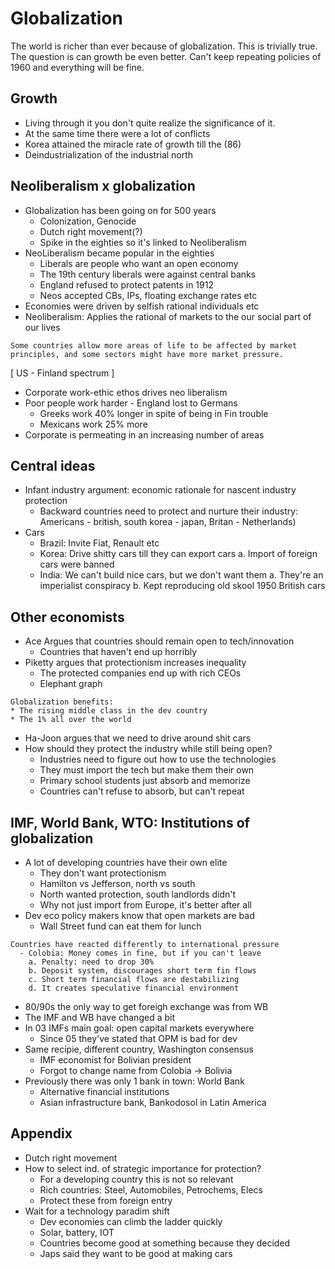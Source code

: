 # Globalization

The world is richer than ever because of globalization. This is 
trivially true. The question is can growth be even better. Can't 
keep repeating policies of 1960 and everything will be fine. 

## Growth

* Living through it you don't quite realize the significance of it. 
* At the same time there were a lot of conflicts
* Korea attained the miracle rate of growth till the (86)
* Deindustrialization of the industrial north

## Neoliberalism x globalization

* Globalization has been going on for 500 years
  - Colonization, Genocide
  - Dutch right movement(?)
  - Spike in the eighties so it's linked to Neoliberalism
* NeoLiberalism became popular in the eighties 
  - Liberals are people who want an open economy
  - The 19th century liberals were against central banks
  - England refused to protect patents in 1912
  - Neos accepted CBs, IPs, floating exchange rates etc
* Economies were driven by selfish rational individuals etc
* Neoliberalism: Applies the rational of markets to the our 
  social part of our lives

```console
Some countries allow more areas of life to be affected by market
principles, and some sectors might have more market pressure.
``` 
[ US - Finland spectrum ]

* Corporate work-ethic ethos drives neo liberalism
* Poor people work harder - England lost to Germans 
  - Greeks work 40% longer in spite of being in Fin trouble
  - Mexicans work 25% more
* Corporate is permeating in an increasing number of areas

## Central ideas

* Infant industry argument: economic rationale for nascent industry
  protection
  - Backward countries need to protect and nurture their industry: 
    Americans - british, south korea - japan, Britan - Netherlands)
* Cars
  - Brazil: Invite Fiat, Renault etc
  - Korea: Drive shitty cars till they can export cars
    a. Import of foreign cars were banned
  - India: We can't build nice cars, but we don't want them
    a. They're an imperialist conspiracy
    b. Kept reproducing old skool 1950 British cars

## Other economists

* Ace Argues that countries should remain open to tech/innovation
  - Countries that haven't end up horribly
* Piketty argues that protectionism increases inequality
  - The protected companies end up with rich CEOs
  - Elephant graph

```console
Globalization benefits:
* The rising middle class in the dev country
* The 1% all over the world
```

* Ha-Joon argues that we need to drive around shit cars
* How should they protect the industry while still being open?
  - Industries need to figure out how to use the technologies
  - They must import the tech but make them their own
  - Primary school students just absorb and memorize
  - Countries can't refuse to absorb, but can't repeat

## IMF, World Bank, WTO: Institutions of globalization 

* A lot of developing countries have their own elite 
  - They don't want protectionism
  - Hamilton vs Jefferson, north vs south 
  - North wanted protection, south landlords didn't
  - Why not just import from Europe, it's better after all
* Dev eco policy makers know that open markets are bad 
  - Wall Street fund can eat them for lunch

```console
Countries have reacted differently to international pressure
  - Colobia: Money comes in fine, but if you can't leave 
    a. Penalty: need to drop 30% 
    b. Deposit system, discourages short term fin flows 
    c. Short term financial flows are destabilizing
    d. It creates speculative financial environment 
```

* 80/90s the only way to get foreigh exchange was from WB
* The IMF and WB have changed a bit
* In 03 IMFs main goal: open capital markets everywhere
  - Since 05 they've stated that OPM is bad for dev 
* Same recipie, different country, Washington consensus
  - IMF economist for Bolivian president
  - Forgot to change name from Colobia -> Bolivia
* Previously there was only 1 bank in town: World Bank
  - Alternative financial institutions 
  - Asian infrastructure bank, Bankodosol in Latin America

## Appendix 

* Dutch right movement
* How to select ind. of strategic importance for protection?
  - For a developing country this is not so relevant
  - Rich countries: Steel, Automobiles, Petrochems, Elecs
  - Protect these from foreign entry
* Wait for a technology paradim shift 
  - Dev economies can climb the ladder quickly
  - Solar, battery, IOT
  - Countries become good at something because they decided
  - Japs said they want to be good at making cars

